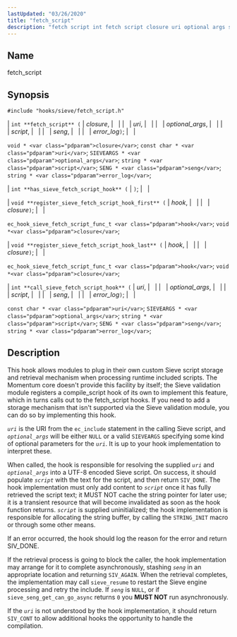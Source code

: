 ```yaml
---
lastUpdated: "03/26/2020"
title: "fetch_script"
description: "fetch script int fetch script closure uri optional args script seng error log void closure const char uri SIEVEARGS optional args string script SENG seng string error log int has sieve fetch script hook void register sieve fetch script hook first hook closure ec hook sieve fetch script func t..."
---
```


<a name="hooks.sieve.fetch_script"></a> 
## Name

fetch_script

## Synopsis

`#include "hooks/sieve/fetch_script.h"`

| `int **fetch_script** (` | <var class="pdparam">closure</var>, |   |
|   | <var class="pdparam">uri</var>, |   |
|   | <var class="pdparam">optional_args</var>, |   |
|   | <var class="pdparam">script</var>, |   |
|   | <var class="pdparam">seng</var>, |   |
|   | <var class="pdparam">error_log</var>`)`; |   |

`void * <var class="pdparam">closure</var>`;
`const char * <var class="pdparam">uri</var>`;
`SIEVEARGS * <var class="pdparam">optional_args</var>`;
`string * <var class="pdparam">script</var>`;
`SENG * <var class="pdparam">seng</var>`;
`string * <var class="pdparam">error_log</var>`;

| `int **has_sieve_fetch_script_hook** (` | `)`; |   |

| `void **register_sieve_fetch_script_hook_first** (` | <var class="pdparam">hook</var>, |   |
|   | <var class="pdparam">closure</var>`)`; |   |

`ec_hook_sieve_fetch_script_func_t <var class="pdparam">hook</var>`;
`void *<var class="pdparam">closure</var>`;

| `void **register_sieve_fetch_script_hook_last** (` | <var class="pdparam">hook</var>, |   |
|   | <var class="pdparam">closure</var>`)`; |   |

`ec_hook_sieve_fetch_script_func_t <var class="pdparam">hook</var>`;
`void *<var class="pdparam">closure</var>`;

| `int **call_sieve_fetch_script_hook** (` | <var class="pdparam">uri</var>, |   |
|   | <var class="pdparam">optional_args</var>, |   |
|   | <var class="pdparam">script</var>, |   |
|   | <var class="pdparam">seng</var>, |   |
|   | <var class="pdparam">error_log</var>`)`; |   |

`const char * <var class="pdparam">uri</var>`;
`SIEVEARGS * <var class="pdparam">optional_args</var>`;
`string * <var class="pdparam">script</var>`;
`SENG * <var class="pdparam">seng</var>`;
`string * <var class="pdparam">error_log</var>`;<a name="idp38006752"></a> 
## Description

This hook allows modules to plug in their own custom Sieve script storage and retrieval mechanism when processing runtime included scripts. The Momentum core doesn't provide this facility by itself; the Sieve validation module registers a compile_script hook of its own to implement this feature, which in turns calls out to the fetch_script hooks. If you need to add a storage mechanism that isn't supported via the Sieve validation module, you can do so by implementing this hook.

*`uri`* is the URI from the `ec_include` statement in the calling Sieve script, and *`optional_args`* will be either `NULL` or a valid `SIEVEARGS` specifying some kind of optional parameters for the *`uri`*. It is up to your hook implementation to interpret these.

When called, the hook is responsible for resolving the supplied *`uri`* and *`optional_args`* into a UTF-8 encoded Sieve script. On success, it should populate *`script`* with the text for the script, and then return `SIV_DONE`. The hook implementation must only add content to *`script`* once it has fully retrieved the script text; it MUST NOT cache the string pointer for later use; it is a transient resource that will become invalidated as soon as the hook function returns. *`script`* is supplied uninitialized; the hook implementation is responsible for allocating the string buffer, by calling the `STRING_INIT` macro or through some other means.

If an error occurred, the hook should log the reason for the error and return SIV_DONE.

If the retrieval process is going to block the caller, the hook implementation may arrange for it to complete asynchronously, stashing *`seng`* in an appropriate location and returning `SIV_AGAIN`. When the retrieval completes, the implementation may call `sieve_resume` to restart the Sieve engine processing and retry the include. If *`seng`* is `NULL`, or if `sieve_seng_get_can_go_async` returns `0` you **MUST NOT**     run asynchronously.

If the *`uri`* is not understood by the hook implementation, it should return `SIV_CONT` to allow additional hooks the opportunity to handle the compilation.